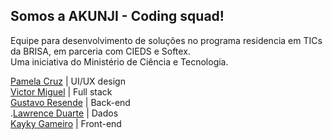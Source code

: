 ## Somos a AKUNJI - Coding squad!

Equipe para desenvolvimento de soluções no programa residencia em TICs da BRISA, em parceria com CIEDS e Softex.<br>
Uma iniciativa do Ministério de Ciência e Tecnologia.

[Pamela Cruz](https://github.com/pmlcrz) | UI/UX design
<br>
[Victor Miguel](https://github.com/vtr363) | Full stack
<br>
[Gustavo Resende](https://github.com/Naufra1) | Back-end
<br>
.[Lawrence Duarte](https://github.com/lawrenceduarte) | Dados
<br>
[Kayky Gameiro](https://github.com/Kaykygameiro01) | Front-end

